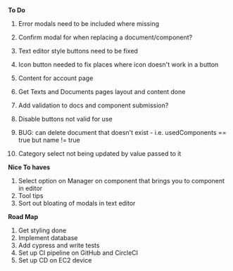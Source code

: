 **To Do**

1. Error modals need to be included where missing

2. Confirm modal for when replacing a document/component?
3. Text editor style buttons need to be fixed

4. Icon button needed to fix places where icon doesn't work in a button

5. Content for account page
6. Get Texts and Documents pages layout and content done

7. Add validation to docs and component submission?
8. Disable buttons not valid for use
9. BUG: can delete document that doesn't exist - i.e. usedComponents == true but name != true

10. Category select not being updated by value passed to it

**Nice To haves**

1. Select option on Manager on component that brings you to component in editor
2. Tool tips
3. Sort out bloating of modals in text editor

**Road Map**

1. Get styling done
2. Implement database
3. Add cypress and write tests
4. Set up CI pipeline on GitHub and CircleCI
5. Set up CD on EC2 device

